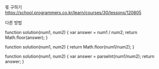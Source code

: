 몫 구하기
https://school.programmers.co.kr/learn/courses/30/lessons/120805

다른 방법

function solution(num1, num2) {
var answer = num1 / num2;
return Math.floor(answer);
}

function solution(num1, num2) {
return Math.floor(num1/num2);
}

function solution(num1, num2) {
var answer = parseInt(num1/num2);
return answer;
}
